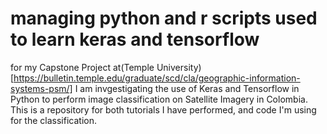 # managing python and r scripts used to learn keras and tensorflow  
for my Capstone Project at(Temple University)[https://bulletin.temple.edu/graduate/scd/cla/geographic-information-systems-psm/]
I am invgestigating the use of Keras and Tensorflow in Python to perform image
classification on Satellite Imagery in Colombia. This is a repository for both
tutorials I have performed, and code I'm using for the classification.
